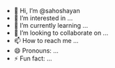 - 👋 Hi, I’m @sahoshayan
- 👀 I’m interested in ...
- 🌱 I’m currently learning ...
- 💞️ I’m looking to collaborate on ...
- 📫 How to reach me ...
- 😄 Pronouns: ...
- ⚡ Fun fact: ...

<!---
sahoshayan/sahoshayan is a ✨ special ✨ repository because its `README.md` (this file) appears on your GitHub profile.
You can click the Preview link to take a look at your changes.
--->
